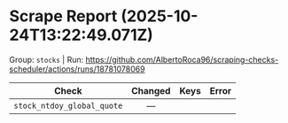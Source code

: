 # Scrape Report (2025-10-24T13:22:49.071Z)

Group: `stocks`  |  Run: https://github.com/AlbertoRoca96/scraping-checks-scheduler/actions/runs/18781078069

| Check | Changed | Keys | Error |
|---|:---:|:--|:--|
| `stock_ntdoy_global_quote` | — |  |  |
